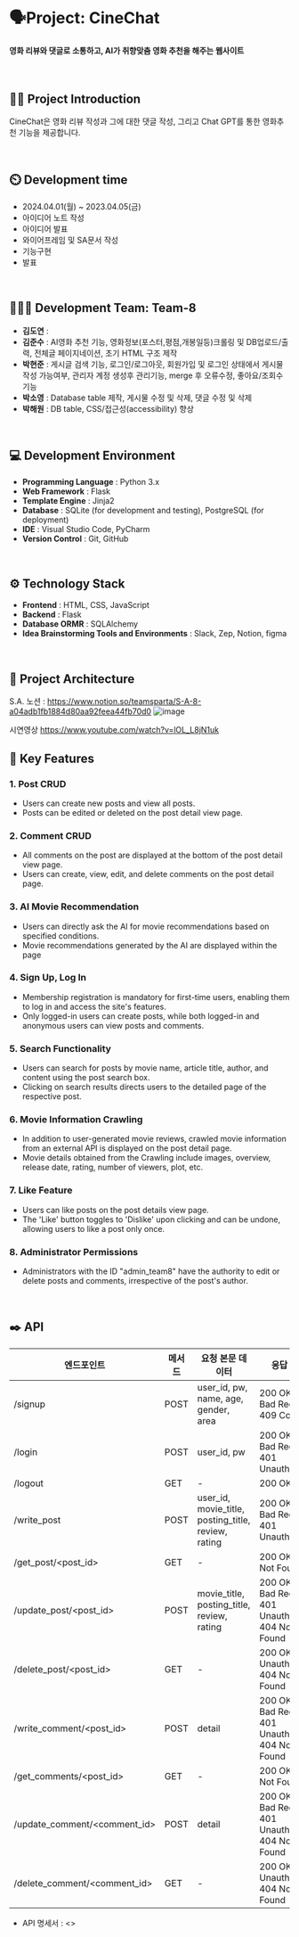 # 🗣️Project: CineChat
#### 영화 리뷰와 댓글로 소통하고, AI가 취향맞춤 영화 추천을 해주는 웹사이트

<br>

## 👨‍🏫 Project Introduction
CineChat은 영화 리뷰 작성과 그에 대한 댓글 작성, 그리고 Chat GPT를 통한 영화추천 기능을 제공합니다.

<br>

## ⏲️ Development time
- 2024.04.01(월) ~ 2023.04.05(금)
- 아이디어 노트 작성
- 아이디어 발표
- 와이어프레임 및 SA문서 작성
- 기능구현
- 발표
<br>

## 🧑‍🤝‍🧑 Development Team: Team-8 
- **김도연** : 
- **김준수** : AI영화 추천 기능, 영화정보(포스터,평점,개봉일등)크롤링 및 DB업로드/출력, 전체글 페이지네이션, 초기 HTML 구조 제작  
- **박현준** : 게시글 검색 기능, 로그인/로그아웃, 회원가입 및 로그인 상태에서 게시물 작성 가능여부, 관리자 계정 생성후 관리기능, merge 후 오류수정, 좋아요/조회수 기능
- **박소영** : Database table 제작, 게시물 수정 및 삭제, 댓글 수정 및 삭제
- **박해원** : DB table, CSS/접근성(accessibility) 향상


<br>

## 💻 Development Environment
- **Programming Language** : Python 3.x
- **Web Framework** : Flask
- **Template Engine** : Jinja2
- **Database** : SQLite (for development and testing), PostgreSQL (for deployment)
- **IDE** : Visual Studio Code, PyCharm
- **Version Control** : Git, GitHub
<br>

## ⚙️ Technology Stack
- **Frontend** : HTML, CSS, JavaScript
- **Backend** : Flask
- **Database ORMR** : SQLAlchemy
- **Idea Brainstorming Tools and Environments** : Slack, Zep, Notion, figma
<br>

## 📝 Project Architecture
S.A. 노션 : https://www.notion.so/teamsparta/S-A-8-a04adb1fb1884d80aa92feea44fb70d0
![image](https://github.com/daengdaengjoa/Team-8/assets/157565164/a8ab58ef-e818-44f3-a27e-32b8c3ed7c40)

시연영상
https://www.youtube.com/watch?v=lOL_L8jN1uk
<br>

## 📌 Key Features

### 1. Post CRUD
   - Users can create new posts and view all posts.
   - Posts can be edited or deleted on the post detail view page.

### 2. Comment CRUD
   - All comments on the post are displayed at the bottom of the post detail view page.
   - Users can create, view, edit, and delete comments on the post detail page.

### 3. AI Movie Recommendation
   - Users can directly ask the AI for movie recommendations based on specified conditions.
   - Movie recommendations generated by the AI are displayed within the page
     
### 4.  Sign Up, Log In
   - Membership registration is mandatory for first-time users, enabling them to log in and access the site's features.
   - Only logged-in users can create posts, while both logged-in and anonymous users can view posts and comments.
     
### 5.  Search Functionality
   - Users can search for posts by movie name, article title, author, and content using the post search box.
   - Clicking on search results directs users to the detailed page of the respective post.

### 6. Movie Information Crawling
   - In addition to user-generated movie reviews, crawled movie information from an external API is displayed on the post detail page.
   - Movie details obtained from the Crawling include images, overview, release date, rating, number of viewers, plot, etc.
     
### 7. Like Feature
   - Users can like posts on the post details view page.
   - The 'Like' button toggles to 'Dislike' upon clicking and can be undone, allowing users to like a post only once.
     
### 8. Administrator Permissions
   - Administrators with the ID "admin_team8" have the authority to edit or delete posts and comments, irrespective of the post's author.
     

<br> 

## ✒️ API
| 엔드포인트               | 메서드 | 요청 본문 데이터             | 응답 코드                             |
|------------------------|--------|------------------------------|--------------------------------------|
| /signup                | POST   | user_id, pw, name, age, gender, area | 200 OK, 400 Bad Request, 409 Conflict |
| /login                 | POST   | user_id, pw                  | 200 OK, 400 Bad Request, 401 Unauthorized |
| /logout                | GET    | -                            | 200 OK                               |
| /write_post            | POST   | user_id, movie_title, posting_title, review, rating | 200 OK, 400 Bad Request, 401 Unauthorized |
| /get_post/<post_id>   | GET    | -                            | 200 OK, 404 Not Found                |
| /update_post/<post_id>| POST   | movie_title, posting_title, review, rating | 200 OK, 400 Bad Request, 401 Unauthorized, 404 Not Found |
| /delete_post/<post_id>| GET    | -                            | 200 OK, 401 Unauthorized, 404 Not Found |
| /write_comment/<post_id> | POST | detail                       | 200 OK, 400 Bad Request, 401 Unauthorized, 404 Not Found |
| /get_comments/<post_id>| GET    | -                            | 200 OK, 404 Not Found                |
| /update_comment/<comment_id> | POST | detail                   | 200 OK, 400 Bad Request, 401 Unauthorized, 404 Not Found |
| /delete_comment/<comment_id>| GET | -                          | 200 OK, 401 Unauthorized, 404 Not Found |


- API 명세서 : <>
